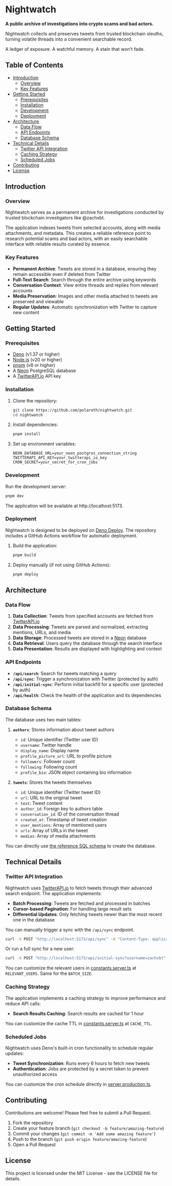 # Nightwatch

**A public archive of investigations into crypto scams and bad actors.**

Nightwatch collects and preserves tweets from trusted blockchain sleuths, turning volatile threads into a convenient searchable record.

A ledger of exposure. A watchful memory. A stain that won't fade.

## Table of Contents

- [Introduction](#introduction)
  - [Overview](#overview)
  - [Key Features](#key-features)
- [Getting Started](#getting-started)
  - [Prerequisites](#prerequisites)
  - [Installation](#installation)
  - [Development](#development)
  - [Deployment](#deployment)
- [Architecture](#architecture)
  - [Data Flow](#data-flow)
  - [API Endpoints](#api-endpoints)
  - [Database Schema](#database-schema)
- [Technical Details](#technical-details)
  - [Twitter API Integration](#twitter-api-integration)
  - [Caching Strategy](#caching-strategy)
  - [Scheduled Jobs](#scheduled-jobs)
- [Contributing](#contributing)
- [License](#license)

## Introduction

### Overview

Nightwatch serves as a permanent archive for investigations conducted by trusted blockchain investigators like @zachxbt.

The application indexes tweets from selected accounts, along with media attachments, and metadata. This creates a reliable reference point to research potential scams and bad actors, with an easily searchable interface with reliable results curated by essence.

### Key Features

- **Permanent Archive**: Tweets are stored in a database, ensuring they remain accessible even if deleted from Twitter
- **Full-Text Search**: Search through the entire archive using keywords
- **Conversation Context**: View entire threads and replies from relevant accounts
- **Media Preservation**: Images and other media attached to tweets are preserved and viewable
- **Regular Updates**: Automatic synchronization with Twitter to capture new content

## Getting Started

### Prerequisites

- [Deno](https://deno.com/) (v1.37 or higher)
- [Node.js](https://nodejs.org/) (v20 or higher)
- [pnpm](https://pnpm.io/) (v8 or higher)
- A [Neon](https://neon.tech/) PostgreSQL database
- A [TwitterAPI.io](https://twitterapi.io/) API key

### Installation

1. Clone the repository:

   ```bash
   git clone https://github.com/polareth/nightwatch.git
   cd nightwatch
   ```

2. Install dependencies:

   ```bash
   pnpm install
   ```

3. Set up environment variables:
   ```
   NEON_DATABASE_URL=your_neon_postgres_connection_string
   TWITTERAPI_API_KEY=your_twitterapi_io_key
   CRON_SECRET=your_secret_for_cron_jobs
   ```

### Development

Run the development server:

```bash
pnpm dev
```

The application will be available at http://localhost:5173.

### Deployment

Nightwatch is designed to be deployed on [Deno Deploy](https://deno.com/deploy). The repository includes a GitHub Actions workflow for automatic deployment.

1. Build the application:

   ```bash
   pnpm build
   ```

2. Deploy manually (if not using GitHub Actions):
   ```bash
   pnpm deploy
   ```

## Architecture

### Data Flow

1. **Data Collection**: Tweets from specified accounts are fetched from [TwitterAPI.io](https://twitterapi.io/)
2. **Data Processing**: Tweets are parsed and normalized, extracting mentions, URLs, and media
3. **Data Storage**: Processed tweets are stored in a [Neon](https://neon.tech/) database
4. **Data Retrieval**: Users query the database through the search interface
5. **Data Presentation**: Results are displayed with highlighting and context

### API Endpoints

- **`/api/search`**: Search for tweets matching a query
- **`/api/sync`**: Trigger a synchronization with Twitter (protected by auth)
- **`/api/initial-sync`**: Perform initial backfill for a specific user (protected by auth)
- **`/api/health`**: Check the health of the application and its dependencies

### Database Schema

The database uses two main tables:

1. **`authors`**: Stores information about tweet authors

   - `id`: Unique identifier (Twitter user ID)
   - `username`: Twitter handle
   - `display_name`: Display name
   - `profile_picture_url`: URL to profile picture
   - `followers`: Follower count
   - `following`: Following count
   - `profile_bio`: JSON object containing bio information

2. **`tweets`**: Stores the tweets themselves
   - `id`: Unique identifier (Twitter tweet ID)
   - `url`: URL to the original tweet
   - `text`: Tweet content
   - `author_id`: Foreign key to authors table
   - `conversation_id`: ID of the conversation thread
   - `created_at`: Timestamp of tweet creation
   - `user_mentions`: Array of mentioned users
   - `urls`: Array of URLs in the tweet
   - `medias`: Array of media attachments

You can directly use [the reference SQL schema](./resources/init.sql) to create the database.

## Technical Details

### Twitter API Integration

Nightwatch uses [TwitterAPI.io](https://twitterapi.io/) to fetch tweets through their advanced search endpoint. The application implements:

- **Batch Processing**: Tweets are fetched and processed in batches
- **Cursor-based Pagination**: For handling large result sets
- **Differential Updates**: Only fetching tweets newer than the most recent one in the database

You can manually trigger a sync with the `/api/sync` endpoint.

```bash
curl -X POST "http://localhost:5173/api/sync" -H "Content-Type: application/json" -H "Authorization: Bearer $CRON_SECRET" # this uses localhost but it could be the deployed endpoint
```

Or run a full sync for a new user:

```bash
curl -X POST "http://localhost:5173/api/initial-sync?username=zachxbt" -H "Content-Type: application/json" -H "Authorization: Bearer $CRON_SECRET"
```

You can customize the relevant users in [constants.server.ts](./app/lib/constants.server.ts) at `RELEVANT_USERS`. Same for the `BATCH_SIZE`.

### Caching Strategy

The application implements a caching strategy to improve performance and reduce API calls:

- **Search Results Caching**: Search results are cached for 1 hour

You can customize the cache TTL in [constants.server.ts](./app/lib/constants.server.ts) at `CACHE_TTL`.

### Scheduled Jobs

Nightwatch uses Deno's built-in cron functionality to schedule regular updates:

- **Tweet Synchronization**: Runs every 6 hours to fetch new tweets
- **Authentication**: Jobs are protected by a secret token to prevent unauthorized access

You can customize the cron schedule directly in [server.production.ts](./server.production.ts).

## Contributing

Contributions are welcome! Please feel free to submit a Pull Request.

1. Fork the repository
2. Create your feature branch (`git checkout -b feature/amazing-feature`)
3. Commit your changes (`git commit -m 'Add some amazing feature'`)
4. Push to the branch (`git push origin feature/amazing-feature`)
5. Open a Pull Request

## License

This project is licensed under the MIT License - see the LICENSE file for details.
